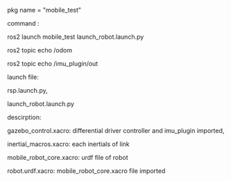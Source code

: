 pkg name = "mobile_test"

command : 

ros2 launch mobile_test launch_robot.launch.py

ros2 topic echo /odom

ros2 topic echo /imu_plugin/out



launch file: 

rsp.launch.py, 

launch_robot.launch.py

descirption: 

  gazebo_control.xacro: differential driver controller and imu_plugin imported,
  
  inertial_macros.xacro: each inertials of link
  
  mobile_robot_core.xacro: urdf file of robot
  
  robot.urdf.xacro: mobile_robot_core.xacro file imported
